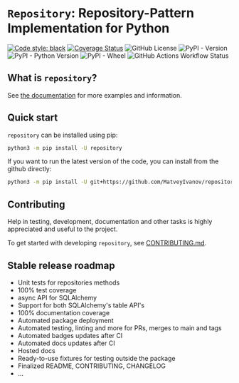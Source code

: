 `Repository`: Repository-Pattern Implementation for Python
=======================================

[![Code style: black](https://img.shields.io/badge/code%20style-black-000000.svg)](https://github.com/psf/black)
[![Coverage Status](https://coveralls.io/repos/github/MatveyIvanov/repository/badge.svg?branch=main)](https://coveralls.io/github/MatveyIvanov/repository?branch=main)
![GitHub License](https://img.shields.io/github/license/MatveyIvanov/repository)
![PyPI - Version](https://img.shields.io/pypi/v/repository)
![PyPI - Python Version](https://img.shields.io/pypi/pyversions/repository)
![PyPI - Wheel](https://img.shields.io/pypi/wheel/repository)
![GitHub Actions Workflow Status](https://img.shields.io/github/actions/workflow/status/MatveyIvanov/repository/test-ci.yml?branch=main)

What is `repository`?
-------------

See [the documentation](https://repository.readthedocs.io/en/stable/index.html) for
more examples and information.

Quick start
-----------

`repository` can be installed using pip:

```bash
python3 -m pip install -U repository
```

If you want to run the latest version of the code, you can install from the
github directly:

```bash
python3 -m pip install -U git+https://github.com/MatveyIvanov/repository.git
```

Contributing
------------

Help in testing, development, documentation and other tasks is
highly appreciated and useful to the project.

To get started with developing `repository`, see [CONTRIBUTING.md](CONTRIBUTING.md).

Stable release roadmap
----------------------------------
* Unit tests for repositories methods
* 100% test coverage
* async API for SQLAlchemy
* Support for both SQLAlchemy's table API's
* 100% documentation coverage
* Automated package deployment
* Automated testing, linting and more for PRs, merges to main and tags
* Automated badges updates after CI
* Automated docs updates after CI
* Hosted docs
* Ready-to-use fixtures for testing outside the package
* Finalized README, CONTRIBUTING, CHANGELOG
* ...
